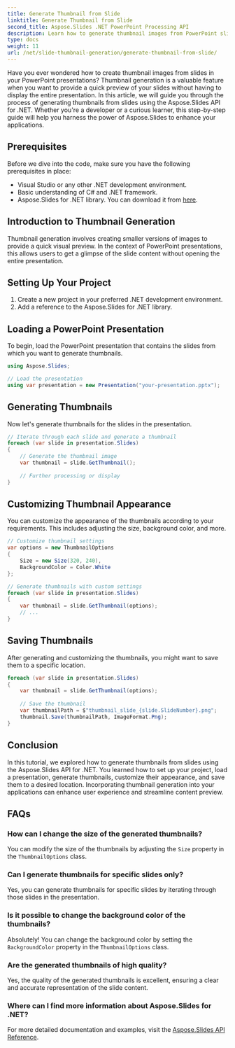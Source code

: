 ```yaml
---
title: Generate Thumbnail from Slide
linktitle: Generate Thumbnail from Slide
second_title: Aspose.Slides .NET PowerPoint Processing API
description: Learn how to generate thumbnail images from PowerPoint slides using Aspose.Slides for .NET. Step-by-step guide with source code. Enhance user experience with slide previews.
type: docs
weight: 11
url: /net/slide-thumbnail-generation/generate-thumbnail-from-slide/
---
```


Have you ever wondered how to create thumbnail images from slides in your PowerPoint presentations? Thumbnail generation is a valuable feature when you want to provide a quick preview of your slides without having to display the entire presentation. In this article, we will guide you through the process of generating thumbnails from slides using the Aspose.Slides API for .NET. Whether you're a developer or a curious learner, this step-by-step guide will help you harness the power of Aspose.Slides to enhance your applications.

## Prerequisites

Before we dive into the code, make sure you have the following prerequisites in place:

- Visual Studio or any other .NET development environment.
- Basic understanding of C# and .NET framework.
- Aspose.Slides for .NET library. You can download it from [here](https://releases.aspose.com/slides/net/).

## Introduction to Thumbnail Generation

Thumbnail generation involves creating smaller versions of images to provide a quick visual preview. In the context of PowerPoint presentations, this allows users to get a glimpse of the slide content without opening the entire presentation.

## Setting Up Your Project

1. Create a new project in your preferred .NET development environment.
2. Add a reference to the Aspose.Slides for .NET library.

## Loading a PowerPoint Presentation

To begin, load the PowerPoint presentation that contains the slides from which you want to generate thumbnails.

```csharp
using Aspose.Slides;

// Load the presentation
using var presentation = new Presentation("your-presentation.pptx");
```

## Generating Thumbnails

Now let's generate thumbnails for the slides in the presentation.

```csharp
// Iterate through each slide and generate a thumbnail
foreach (var slide in presentation.Slides)
{
    // Generate the thumbnail image
    var thumbnail = slide.GetThumbnail();
    
    // Further processing or display
}
```

## Customizing Thumbnail Appearance

You can customize the appearance of the thumbnails according to your requirements. This includes adjusting the size, background color, and more.

```csharp
// Customize thumbnail settings
var options = new ThumbnailOptions
{
    Size = new Size(320, 240),
    BackgroundColor = Color.White
};

// Generate thumbnails with custom settings
foreach (var slide in presentation.Slides)
{
    var thumbnail = slide.GetThumbnail(options);
    // ...
}
```

## Saving Thumbnails

After generating and customizing the thumbnails, you might want to save them to a specific location.

```csharp
foreach (var slide in presentation.Slides)
{
    var thumbnail = slide.GetThumbnail(options);
    
    // Save the thumbnail
    var thumbnailPath = $"thumbnail_slide_{slide.SlideNumber}.png";
    thumbnail.Save(thumbnailPath, ImageFormat.Png);
}
```

## Conclusion

In this tutorial, we explored how to generate thumbnails from slides using the Aspose.Slides API for .NET. You learned how to set up your project, load a presentation, generate thumbnails, customize their appearance, and save them to a desired location. Incorporating thumbnail generation into your applications can enhance user experience and streamline content preview.

## FAQs

### How can I change the size of the generated thumbnails?

You can modify the size of the thumbnails by adjusting the `Size` property in the `ThumbnailOptions` class.

### Can I generate thumbnails for specific slides only?

Yes, you can generate thumbnails for specific slides by iterating through those slides in the presentation.

### Is it possible to change the background color of the thumbnails?

Absolutely! You can change the background color by setting the `BackgroundColor` property in the `ThumbnailOptions` class.

### Are the generated thumbnails of high quality?

Yes, the quality of the generated thumbnails is excellent, ensuring a clear and accurate representation of the slide content.

### Where can I find more information about Aspose.Slides for .NET?

For more detailed documentation and examples, visit the [Aspose.Slides API Reference](https://reference.aspose.com/slides/net/).

